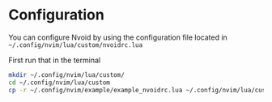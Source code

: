 # Configuration

You can configure Nvoid by using the configuration file located in `~/.config/nvim/lua/custom/nvoidrc.lua`

First run that in the terminal

```bash
mkdir ~/.config/nvim/lua/custom/
cd ~/.config/nvim/lua/custom
cp -r ~/.config/nvim/example/example_nvoidrc.lua ~/.config/nvim/lua/custom/nvoidrc.lua
```
